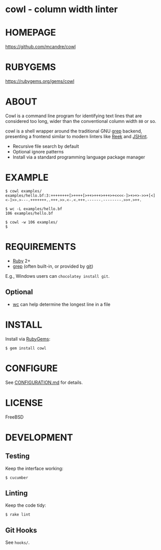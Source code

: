 # cowl - column width linter

# HOMEPAGE

https://github.com/mcandre/cowl

# RUBYGEMS

https://rubygems.org/gems/cowl

# ABOUT

Cowl is a command line program for identifying text lines that are considered too long, wider than the conventional column width `80` or so.

cowl is a shell wrapper around the traditional GNU [grep](http://www.gnu.org/software/grep/) backend, presenting a frontend similar to modern linters like [Reek](https://github.com/troessner/reek/wiki) and [JSHint](http://jshint.com/).

* Recursive file search by default
* Optional ignore patterns
* Install via a standard programming language package manager

# EXAMPLE

```
$ cowl examples/
examples/hello.bf:3:++++++++[>++++[>++>+++>+++>+<<<<-]>+>+>->>+[<]<-]>>.>---.+++++++..+++.>>.<-.<.+++.------.--------.>>+.>++.

$ wc -L examples/hello.bf
106 examples/hello.bf

$ cowl -w 106 examples/
$
```

# REQUIREMENTS

* [Ruby](https://www.ruby-lang.org/) 2+
* [grep](http://www.gnu.org/software/grep/) (often built-in, or provided by [git](http://git-scm.com/))

E.g., Windows users can `chocolatey install git`.

## Optional

* [wc](http://linux.die.net/man/1/wc) can help determine the longest line in a file

# INSTALL

Install via [RubyGems](http://rubygems.org/):

```
$ gem install cowl
```

# CONFIGURE

See [CONFIGURATION.md](https://github.com/mcandre/cowl/blob/master/CONFIGURATION.md) for details.

# LICENSE

FreeBSD

# DEVELOPMENT

## Testing

Keep the interface working:

```
$ cucumber
```

## Linting

Keep the code tidy:

```
$ rake lint
```

## Git Hooks

See `hooks/`.

